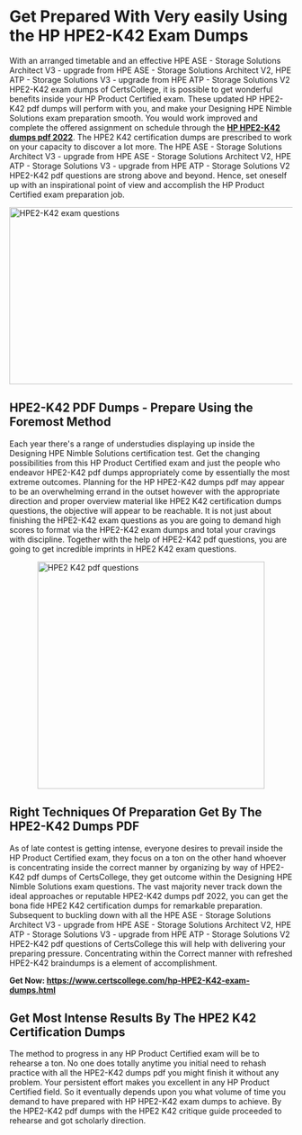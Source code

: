 <h1><strong>Get Prepared With Very easily Using the HP HPE2-K42 Exam Dumps&nbsp;</strong></h1>
<p><span style="font-weight: 400;">With an arranged timetable and an effective HPE ASE - Storage Solutions Architect V3 - upgrade from HPE ASE - Storage Solutions Architect V2, HPE ATP - Storage Solutions V3 - upgrade from HPE ATP - Storage Solutions V2 HPE2-K42 exam dumps of CertsCollege, it is possible to get wonderful benefits inside your HP Product Certified exam. These updated HP HPE2-K42 pdf dumps will perform with you, and make your Designing HPE Nimble Solutions exam preparation smooth. You would work improved and complete the offered assignment on schedule through the <strong><a href="https://www.certscollege.com/hp-HPE2-K42-exam-dumps.html">HP HPE2-K42 dumps pdf 2022</a></strong>. The HPE2 K42 certification dumps are prescribed to work on your capacity to discover a lot more. The HPE ASE - Storage Solutions Architect V3 - upgrade from HPE ASE - Storage Solutions Architect V2, HPE ATP - Storage Solutions V3 - upgrade from HPE ATP - Storage Solutions V2 HPE2-K42 pdf questions are strong above and beyond. Hence, set oneself up with an inspirational point of view and accomplish the HP Product Certified exam preparation job.&nbsp;</span></p>
<p><span style="font-weight: 400;"><img style="display: block; margin-left: auto; margin-right: auto;" src="https://i.ibb.co/CPDK3ps/Yellow-and-Blue-Initiative-Blog-Banner.png" alt="HPE2-K42 exam questions" width="559" height="315" /></span></p>
<h2><strong>HPE2-K42 PDF Dumps - Prepare Using the Foremost Method</strong></h2>
<p><span style="font-weight: 400;">Each year there's a range of understudies displaying up inside the Designing HPE Nimble Solutions certification test. Get the changing possibilities from this HP Product Certified exam and just the people who endeavor HPE2-K42 pdf dumps appropriately come by essentially the most extreme outcomes. Planning for the HP HPE2-K42 dumps pdf may appear to be an overwhelming errand in the outset however with the appropriate direction and proper overview material like HPE2 K42 certification dumps questions, the objective will appear to be reachable. It is not just about finishing the HPE2-K42 exam questions as you are going to demand high scores to format via the HPE2-K42 exam dumps and total your cravings with discipline. Together with the help of HPE2-K42 pdf questions, you are going to get incredible imprints in HPE2 K42 exam questions.</span></p>
<p><span style="font-weight: 400;"><a href="https://tinyurl.com/y8ulsgm3"><img style="display: block; margin-left: auto; margin-right: auto;" src="https://i.ibb.co/9tMrhdY/Teacher-Appreciation-Invitation.png" alt="HPE2 K42 pdf questions " width="404" height="404" /></a></span></p>
<h2><strong>Right Techniques Of Preparation Get By The HPE2-K42 Dumps PDF</strong></h2>
<p><span style="font-weight: 400;">As of late contest is getting intense, everyone desires to prevail inside the HP Product Certified exam, they focus on a ton on the other hand whoever is concentrating inside the correct manner by organizing by way of HPE2-K42 pdf dumps of CertsCollege, they get outcome within the Designing HPE Nimble Solutions exam questions. The vast majority never track down the ideal approaches or reputable HPE2-K42 dumps pdf 2022, you can get the bona fide HPE2 K42 certification dumps for remarkable preparation. Subsequent to buckling down with all the HPE ASE - Storage Solutions Architect V3 - upgrade from HPE ASE - Storage Solutions Architect V2, HPE ATP - Storage Solutions V3 - upgrade from HPE ATP - Storage Solutions V2 HPE2-K42 pdf questions of CertsCollege this will help with delivering your preparing pressure. Concentrating within the Correct manner with refreshed HPE2-K42 braindumps is a element of accomplishment.</span></p>
<p><span style="font-weight: 400;"><strong>Get Now: <a href="https://www.certscollege.com/hp-HPE2-K42-exam-dumps.html">https://www.certscollege.com/hp-HPE2-K42-exam-dumps.html</a></strong></span></p>
<h2><strong>Get Most Intense Results By The HPE2 K42 Certification Dumps</strong></h2>
<p><span style="font-weight: 400;">The method to progress in any HP Product Certified exam will be to rehearse a ton. No one does totally anytime you initial need to rehash practice with all the HPE2-K42 dumps pdf you might finish it without any problem. Your persistent effort makes you excellent in any HP Product Certified field. So it eventually depends upon you what volume of time you demand to have prepared with HP HPE2-K42 exam dumps to achieve. By the HPE2-K42 pdf dumps with the HPE2 K42 critique guide proceeded to rehearse and got scholarly direction.</span></p>
